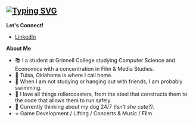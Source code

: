<a href="https://git.io/typing-svg"><img src="https://readme-typing-svg.demolab.com?font=Handjet&size=35&duration=2000&pause=1000&color=3F9516&multiline=true&repeat=false&width=700&height=150&lines=Hello!+%F0%9F%91%8B+;I'm+Mitch%2C+a+tech+enthusiast+and+rollercoaster+nerd!+;(seriously%2C+I+know+way+too+much+about+both)" alt="Typing SVG" /></a>
---
**Let's Connect!**
- [LinkedIn](https://www.linkedin.com/in/mitchpaiva/)

**About Me**
-  📚 I a student at Grinnell College studying Computer Science and Economics with a concentration in Film & Media Studies.
-  📍 Tulsa, Oklahoma is where I call home.
-  🤿 When I am not studying or hanging out with friends, I am probably swimming.
-  🎢 I love all things rollercoasters, from the steel that constructs them to the code that allows them to run safely.
-  🐶 Currently thinking about my dog 24/7 *(isn't she cute?)*.
-  ⭐️ Game Development / Lifting / Concerts & Music / Film.
